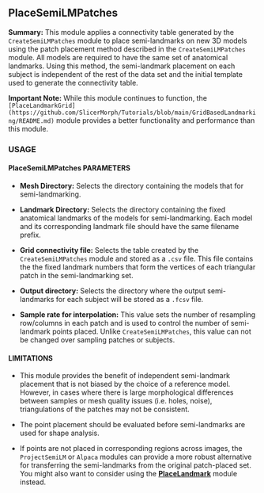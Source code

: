 ## PlaceSemiLMPatches
**Summary:** This module applies a connectivity table generated by the `CreateSemiLMPatches` module to place semi-landmarks on new 3D models using the patch placement method described in the `CreateSemiLMPatches` module. All models are required to have the same set of anatomical landmarks. Using this method, the semi-landmark placement on each subject is independent of the rest of the data set and the initial template used to generate the connectivity table.

**Important Note:** While this module continues to function, the `[PlaceLandmarkGrid](https://github.com/SlicerMorph/Tutorials/blob/main/GridBasedLandmarking/README.md)` module provides a better functionality and performance than this module. 

### USAGE

#### PlaceSemiLMPatches PARAMETERS

* __Mesh Directory:__ Selects the directory containing the models that for semi-landmarking.

* __Landmark Directory:__ Selects the directory containing the fixed anatomical landmarks of the models for semi-landmarking. Each model and its corresponding landmark file should have the same filename prefix.

* __Grid connectivity file:__ Selects the table created by the `CreateSemiLMPatches` module and stored as a `.csv` file. This file contains the the fixed landmark numbers that form the vertices of each triangular patch in the semi-landmarking set.

* __Output directory:__ Selects the directory where the output semi-landmarks for each subject will be stored as a `.fcsv` file.

* __Sample rate for interpolation:__ This value sets the number of resampling row/columns in each patch and is used to control the number of semi-landmark points placed. Unlike `CreateSemiLMPatches`, this value can not be changed over sampling patches or subjects.

#### LIMITATIONS
* This module provides the benefit of independent semi-landmark placement that is not biased by the choice of a reference model. However, in cases where there is large morphological differences between samples or mesh quality issues (i.e. holes, noise), triangulations of the patches may not be consistent. 

* The point placement should be evaluated before semi-landmarks are used for shape analysis.

* If points are not placed in corresponding regions across images, the `ProjectSemiLM` or `Alpaca` modules can provide a more robust alternative for transferring the semi-landmarks from the original patch-placed set. You might also want to consider using the [**PlaceLandmark**](https://github.com/SlicerMorph/Tutorials/blob/main/GridBasedLandmarking/README.md) module instead.

